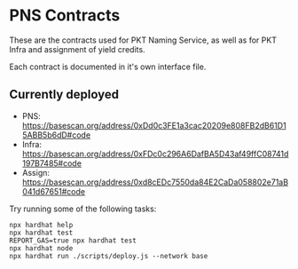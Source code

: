 # PNS Contracts

These are the contracts used for PKT Naming Service, as well as for PKT Infra and assignment of yield credits.

Each contract is documented in it's own interface file.

## Currently deployed
* PNS: https://basescan.org/address/0xDd0c3FE1a3cac20209e808FB2dB61D15ABB5b6dD#code
* Infra: https://basescan.org/address/0xFDc0c296A6DafBA5D43af49ffC08741d197B7485#code
* Assign: https://basescan.org/address/0xd8cEDc7550da84E2CaDa058802e71aB041d67651#code

Try running some of the following tasks:

```shell
npx hardhat help
npx hardhat test
REPORT_GAS=true npx hardhat test
npx hardhat node
npx hardhat run ./scripts/deploy.js --network base
```
